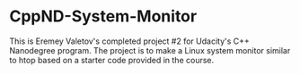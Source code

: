 # CppND-System-Monitor

This is Eremey Valetov's completed project #2 for Udacity's C++ Nanodegree program. The project is to make a Linux system monitor similar to htop based on a starter code provided in the course.